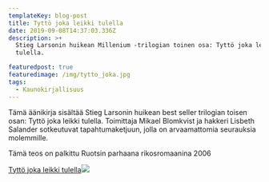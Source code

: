 ```yaml
---
templateKey: blog-post
title: Tyttö joka leikki tulella
date: 2019-09-08T14:37:03.336Z
description: >+
  Stieg Larsonin huikean Millenium -trilogian toinen osa: Tyttö joka leikki
  tulella.

featuredpost: true
featuredimage: /img/tytto_joka.jpg
tags:
  - Kaunokirjallisuus
---
```

Tämä äänikirja sisältää Stieg Larsonin huikean best seller trilogian toisen osan: Tyttö joka leikki tulella. Toimittaja Mikael Blomkvist ja hakkeri Lisbeth Salander sotkeutuvat tapahtumaketjuun, jolla on arvaamattomia seurauksia molemmille.

Tämä teos on palkittu Ruotsin parhaana rikosromaanina 2006



<a href="http://clk.tradedoubler.com/click?p(252922)a(1824918)g(22041350)url(https://www.adlibris.com/fi/e-kirja/tytto-joka-leikki-tulella-9789510376942)" title="Tyttö joka leikki tulella" target="_blank">Tyttö joka leikki tulella</a><img src="http://impgb.tradedoubler.com/imp?type(inv)g(22041350)a(1824918)" />
